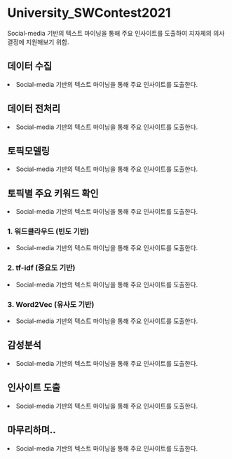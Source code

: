 # University_SWContest2021

Social-media 기반의 텍스트 마이닝을 통해 주요 인사이트를 도출하여 지자체의 의사결정에 지원해보기 위함.

## 데이터 수집
<li> Social-media 기반의 텍스트 마이닝을 통해 주요 인사이트를 도출한다.</li>

## 데이터 전처리
<li> Social-media 기반의 텍스트 마이닝을 통해 주요 인사이트를 도출한다.</li>

## 토픽모델링
<li> Social-media 기반의 텍스트 마이닝을 통해 주요 인사이트를 도출한다.</li>

## 토픽별 주요 키워드 확인
<li> Social-media 기반의 텍스트 마이닝을 통해 주요 인사이트를 도출한다.</li>

### 1. 워드클라우드 (빈도 기반)
<li> Social-media 기반의 텍스트 마이닝을 통해 주요 인사이트를 도출한다.</li>

### 2. tf-idf (중요도 기반)
<li> Social-media 기반의 텍스트 마이닝을 통해 주요 인사이트를 도출한다.</li>

### 3. Word2Vec (유사도 기반)
<li> Social-media 기반의 텍스트 마이닝을 통해 주요 인사이트를 도출한다.</li>

## 감성분석
<li> Social-media 기반의 텍스트 마이닝을 통해 주요 인사이트를 도출한다.</li>

## 인사이트 도출
<li> Social-media 기반의 텍스트 마이닝을 통해 주요 인사이트를 도출한다.</li>

## 마무리하며..
<li> Social-media 기반의 텍스트 마이닝을 통해 주요 인사이트를 도출한다.</li>
